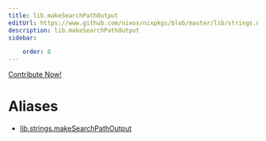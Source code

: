 ```yaml
---
title: lib.makeSearchPathOutput
editUrl: https://www.github.com/nixos/nixpkgs/blob/master/lib/strings.nix#L260C5
description: lib.makeSearchPathOutput
sidebar:

    order: 8
---
```


<a href="https://www.github.com/nixos/nixpkgs/blob/master/lib/strings.nix#L260C5">Contribute Now!</a>


# Aliases

- [lib.strings.makeSearchPathOutput](./reference/lib/strings/lib-strings-makeSearchPathOutput)


